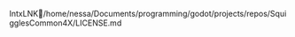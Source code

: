 IntxLNK/ h o m e / n e s s a / D o c u m e n t s / p r o g r a m m i n g / g o d o t / p r o j e c t s / r e p o s / S q u i g g l e s C o m m o n 4 X / L I C E N S E . m d 